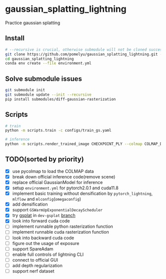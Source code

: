 # gaussian_splatting_lightning
Practice gaussian splatting

## Install
```bash
# --recursive is crucial, otherwise submodule will not be cloned successfully especially diff-gaussian-rasterization
git clone https://github.com/pomelyu/gaussian_splatting_lightning.git --recursive
cd gaussian_splatting_lightning
conda env create --file environment.yml
```

## Solve submodule issues
```bash
git submodule init
git submodule update --init --recursive
pip install submodules/diff-gaussian-rasterization
```

## Scripts
```bash
# train
python -m scripts.train -c configs/train_gs.yaml

# inference
python -m scripts.render_trained_image CHECKPOINT_PLY --colmap COLMAP_DIR/sparse/0 --image COLMAP_DIR/images --down_scale=10
```

## TODO(sorted by priority)
- [x] use pycolmap to load the COLMAP data
- [x] break down official inference code(remove scene)
- [x] replace official GaussianModel for inference
- [x] setup `environment.yml` for pytorch2.0.1 and cuda11.8 
- [x] implement basic training without densification by `pytorch_lightning`, `mlflow` and `mlconfig`(`omegaconfig`)
- [x] add densification
- [x] support `GSWarmUpExponentialDecayScheduler`
- [x] try [gsplat](https://github.com/nerfstudio-project/gsplat) in `dev-gsplat` [branch](https://github.com/pomelyu/gaussian_splatting_lightning/tree/dev-gsplat)
- [x] look into forward cuda code
- [ ] implement runnable python rasterization function
- [ ] implement runnable cuda rasterization function
- [ ] look into backward cuda code
- [ ] figure out the usage of exposure
- [ ] support SpareAdam
- [ ] enable full controls of lightning CLI
- [ ] connect to official GUI
- [ ] add depth regularization
- [ ] support nerf dataset
